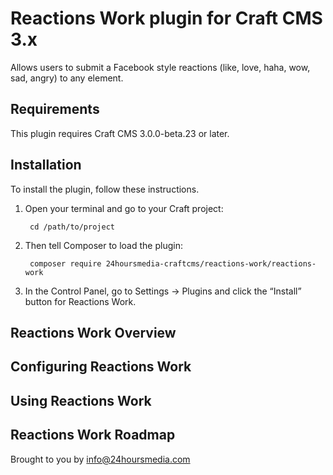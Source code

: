 # Reactions Work plugin for Craft CMS 3.x

Allows users to submit a Facebook style reactions (like, love, haha, wow, sad, angry)
to any element.                                             

## Requirements

This plugin requires Craft CMS 3.0.0-beta.23 or later.

## Installation

To install the plugin, follow these instructions.

1. Open your terminal and go to your Craft project:

        cd /path/to/project

2. Then tell Composer to load the plugin:

        composer require 24hoursmedia-craftcms/reactions-work/reactions-work

3. In the Control Panel, go to Settings → Plugins and click the “Install” button for Reactions Work.

## Reactions Work Overview



## Configuring Reactions Work



## Using Reactions Work



## Reactions Work Roadmap



Brought to you by [info@24hoursmedia.com](https://en.24hoursmedia.com)
